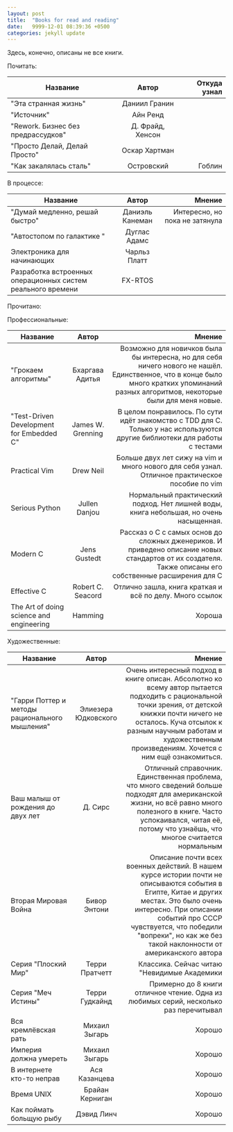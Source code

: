 ```yaml
---
layout: post
title:  "Books for read and reading"
date:   9999-12-01 08:39:36 +0500
categories: jekyll update
---
```


Здесь, конечно, описаны не все книги.

Почитать:

| Название                           |      Автор       | Откуда узнал |
|------------------------------------|:----------------:|-------------:|
| "Эта странная жизнь"               |  Даниил Гранин   |              |
| "Источник"                         |     Айн Ренд     |              |
| "Rework. Бизнес без предрассудков" | Д. Фрайд, Хенсон |              |
| "Просто Делай, Делай Просто"       |  Оскар Хартман   |              |
| "Как закалялась сталь"             |    Островский    |       Гоблин |

В процессе:

| Название                                                    |      Автор      |                         Мнение |
|-------------------------------------------------------------|:---------------:|-------------------------------:|
| "Думай медленно, решай быстро"                              | Даниэль Канеман | Интересно, но пока не затянула |
| "Автостопом по галактике "                                  |  Дуглас Адамс   |                                |
| Электроника для начинающих                                  |  Чарльз Платт   |                                |
| Разработка встроенных операционных систем реального времени |     FX-RTOS     |                                |


Прочитано:

Профессиональные:

| Название                                 |             Автор             |                                                                                                                                                                                  Мнение |
|------------------------------------------|:-----------------------------:|----------------------------------------------------------------------------------------------------------------------------------------------------------------------------------------:|
| "Грокаем алгоритмы"                      |        Бхаргава Адитья        | Возможно для новичков была бы интересна, но для себя ничего нового не нашёл. Единственное, что в конце  было много кратких упоминаний разных алгоритмов, некоторые были для меня новые. |
| "Test-Driven Development for Embedded C" |       James W. Grenning       |                                                              В целом понравилось. По сути идёт знакомство с TDD для C. Только у нас используются другие библиотеки для работы с тестами |
| Practical Vim                            |           Drew Neil           |                                                                                         Больше двух лет сижу на vim и много нового для себя узнал. Отличное практическое пособие по vim |
| Serious Python                           |         Jullen Danjou         |                                                                                                  Нормальный практический подход. Нет лишней воды, книга небольшая, но очень насыщенная. |
| Modern C                                 |         Jens Gustedt          |                                  Рассказ о С с самых основ до сложных дженериков. И приведено описание новых стандартов от их создателя. Также описаны его собственные расширения для C |
| Effective C                              |       Robert C. Seacord       |                                                                                                                                Отлично зашла, книга краткая и всё по делу. Много ссылок |
| The Art of doing science and engineering |            Hamming            |                                                                                                                                                                                  Хороша |



Художественные:

| Название                                       |        Автор        |                                                                                                                                                                                                                                                                         Мнение |
|------------------------------------------------|:-------------------:|-------------------------------------------------------------------------------------------------------------------------------------------------------------------------------------------------------------------------------------------------------------------------------:|
| "Гарри Поттер и методы рационального мышления" | Элиезера Юдковского |             Очень интересный подход в книге описан. Абсолютно ко всему автор пытается подходить с рациональной точки зрения, от детской книжки почти ничего не осталось. Куча отсылок к разным научным работам и художественным произведениям. Хочется с ним ещё ознакомиться. |
| Ваш малыш от рождения до двух лет              |       Д. Сирс       |                                                 Отличный справочник. Единственная проблема, что много сведений больше подходят для американской жизни, но всё равно много полезного в книге. Часто успокаивался, читая её, потому что узнаёшь, что многое считается нормальным |
| Вторая Мировая Война                           |    Бивор Энтони     | Описание почти всех военных действий. В нашем курсе истории почти не описываются события в Египте, Китае и других местах. Это было очень интересно. При описании событий про СССР чувствуется, что победили "вопреки", но как же без такой наклонности от американского автора |
| Серия "Плоский Мир"                            |   Терри Пратчетт    |                                                                                                                                                                                                                                    Классика. Cейчас читаю "Невидимые Академики |
| Серия "Меч Истины"                             |   Терри Гудкайнд    |                                                                                                                                                                                          Примерно до 8 книги отличное чтение. Одна из любимых серий, несколько раз перечитывал |
| Вся кремлёвская рать                           |    Михаил Зыгарь    |                                                                                                                                                                                                                                                                         Хорошо |
| Империя должна умереть                         |    Михаил Зыгарь    |                                                                                                                                                                                                                                                                         Хорошо |
| В интернете кто-то неправ                      |    Ася Казанцева    |                                                                                                                                                                                                                                                                         Хорошо |
| Время UNIX                                     |   Брайан Керниган   |                                                                                                                                                                                                                                                                         Хорошо |
| Как поймать больщую рыбу                       |     Дэвид Линч      |                                                                                                                                                                                                                                                                         Хорошо |



<!--test [[file:~/reps/wiki/_posts/2019-04-29-gists.md]] -->

<!-- :public: -->
<!-- :books: -->
